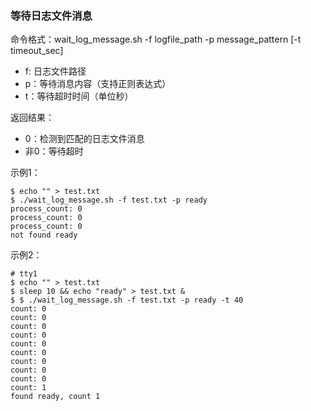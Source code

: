 ### 等待日志文件消息

命令格式：wait_log_message.sh -f logfile_path -p message_pattern [-t timeout_sec]
- f: 日志文件路径
- p：等待消息内容（支持正则表达式）
- t：等待超时时间（单位秒）

返回结果：
- 0：检测到匹配的日志文件消息
- 非0：等待超时

示例1：
```
$ echo "" > test.txt
$ ./wait_log_message.sh -f test.txt -p ready
process_count: 0
process_count: 0
process_count: 0
not found ready
```

示例2：
```
# tty1
$ echo "" > test.txt
$ sleep 10 && echo "ready" > test.txt &
$ $ ./wait_log_message.sh -f test.txt -p ready -t 40
count: 0
count: 0
count: 0
count: 0
count: 0
count: 0
count: 0
count: 0
count: 0
count: 1
found ready, count 1
```
